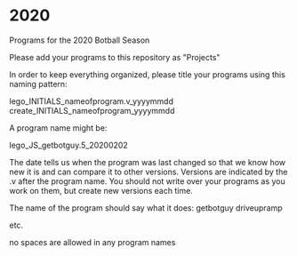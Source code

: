 # 2020
Programs for the 2020 Botball Season

Please add your programs to this repository as "Projects"

In order to keep everything organized, please title your programs using this naming pattern:

lego_INITIALS_nameofprogram.v_yyyymmdd
create_INITIALS_nameofprogram_yyyymmdd

A program name might be:

lego_JS_getbotguy.5_20200202

The date tells us when the program was last changed so that we know how new it is and can compare it to other versions.  Versions are indicated by the .v after the program name.  You should not write over your programs as you work on them, but create new versions each time.

The name of the program should say what it does:
getbotguy
driveupramp

etc.

no spaces are allowed in any program names
